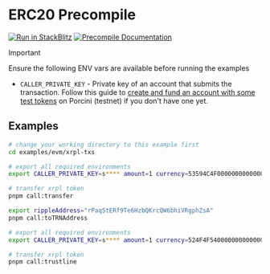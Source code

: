 # ERC20 Precompile

[![Run in StackBlitz](https://img.shields.io/badge/Open_in_StackBlitz-1269D3?style=for-the-badge&logo=stackblitz&logoColor=white)](https://stackblitz.com/github/futureversecom/trn-examples?file=examples%2Fevm%2Fuse-erc20%2FREADME.md&title=ERC-20%20Precompile%20Examples) [![Precompile Documentation](https://img.shields.io/badge/Pallet_Documentation-black?style=for-the-badge&logo=googledocs&logoColor=white)](https://docs-beta.therootnetwork.com/buidl/evm/precompile-erc20)

> [!IMPORTANT]
> Ensure the following ENV vars are available before running the examples
>
> - `CALLER_PRIVATE_KEY` - Private key of an account that submits the transaction. Follow this guide to [create and fund an account with some test tokens](../../GUIDES.md) on Porcini (testnet) if you don't have one yet.

## Examples

```bash
# change your working directory to this example first
cd examples/evm/xrpl-txs

# export all required environments
export CALLER_PRIVATE_KEY=s**** amount=1 currency=53594C4F00000000000000000000000000000000 destination=rnZiKvrWFGi2JfHtLS8kxcqCqVhch6W5k5 issuer=rPaqStERf9Te6HzbQKrcQW6bhiVRgphZsA trnAddress=0x6D1eFDE1BbF146EF88c360AF255D9d54A5D39408

# transfer xrpl token
pnpm call:transfer

```

```bash
export rippleAddress="rPaqStERf9Te6HzbQKrcQW6bhiVRgphZsA"
pnpm call:toTRNAddress
```

```bash
# export all required environments
export CALLER_PRIVATE_KEY=s**** amount=1 currency=524F4F5400000000000000000000000000000000 issuer=rLc3mbdf4mHhH2n6ur6jzgdF8Jb2eZTJFW

# transfer xrpl token
pnpm call:trustline

```
